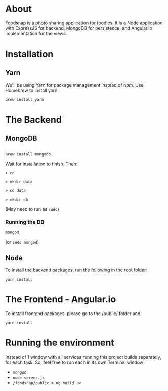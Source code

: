 # About
Foodsnap is a photo sharing application for foodies. It is a Node application with ExpressJS for backend, MongoDB for persistence, and Angular.io implementation for the views.

# Installation

## Yarn

We'll be using Yarn for package management instead of npm.
Use Homebrew to install yarn

```
brew install yarn
```

# The Backend

## MongoDB

```

brew install mongodb
```

Wait for installation to finish. Then:

```
> cd

> mkdir data

> cd data

> mkdir db
```

(May need to run as `sudo`)

### Running the DB

```
mongod
```

(or `sudo mongod`)

## Node

To install the backend packages, run the following in the root folder:

```
yarn install
```

# The Frontend - Angular.io

To install frontend packages, please go to the /public/ folder and:

```
yarn install
```

# Running the environment

Instead of 1 window with all services running this project builds separately, for each task. So, feel free to run each in its own Terminal window

- `mongod`
- `node server.js`
- `/foodsnap/public > ng build -w`
